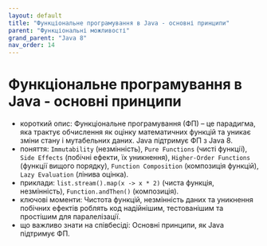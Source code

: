 ```yaml
---
layout: default
title: "Функціональне програмування в Java - основні принципи"
parent: "Функціональні можливості"
grand_parent: "Java 8"
nav_order: 14
---
```


# Функціональне програмування в Java - основні принципи

*   короткий опис: Функціональне програмування (ФП) – це парадигма, яка трактує обчислення як оцінку математичних функцій та уникає зміни стану і мутабельних даних. Java підтримує ФП з Java 8.
*   поняття: `Immutability` (незмінність), `Pure Functions` (чисті функції), `Side Effects` (побічні ефекти, їх уникнення), `Higher-Order Functions` (функції вищого порядку), `Function Composition` (композиція функцій), `Lazy Evaluation` (лінива оцінка).
*   приклади: `list.stream().map(x -> x * 2)` (чиста функція, незмінність), `Function.andThen()` (композиція).
*   ключові моменти: Чистота функцій, незмінність даних та уникнення побічних ефектів роблять код надійнішим, тестованішим та простішим для паралелізації.
*   що важливо знати на співбесіді: Основні принципи, як Java підтримує ФП.
